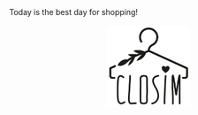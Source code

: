 <div style="text-align:center, font-size=3em">Today is the best day for shopping!</div>
<br>
<div style="text-align:center"><img src="logo.png" width="30%" height="30%"/></div>
